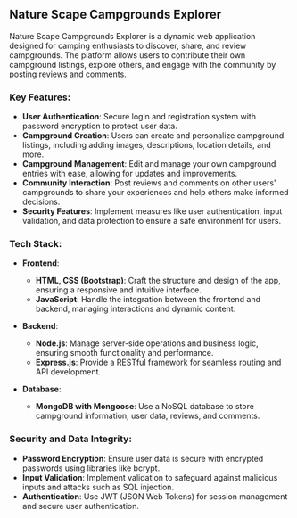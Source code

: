 ## Nature Scape Campgrounds Explorer

Nature Scape Campgrounds Explorer is a dynamic web application designed for camping enthusiasts to discover, share, and review campgrounds. The platform allows users to contribute their own campground listings, explore others, and engage with the community by posting reviews and comments.

### Key Features:
- **User Authentication**: Secure login and registration system with password encryption to protect user data.
- **Campground Creation**: Users can create and personalize campground listings, including adding images, descriptions, location details, and more.
- **Campground Management**: Edit and manage your own campground entries with ease, allowing for updates and improvements.
- **Community Interaction**: Post reviews and comments on other users' campgrounds to share your experiences and help others make informed decisions.
- **Security Features**: Implement measures like user authentication, input validation, and data protection to ensure a safe environment for users.

### Tech Stack:
- **Frontend**:
  - **HTML, CSS (Bootstrap)**: Craft the structure and design of the app, ensuring a responsive and intuitive interface.
  - **JavaScript**: Handle the integration between the frontend and backend, managing interactions and dynamic content.
  
- **Backend**:
  - **Node.js**: Manage server-side operations and business logic, ensuring smooth functionality and performance.
  - **Express.js**: Provide a RESTful framework for seamless routing and API development.
  
- **Database**:
  - **MongoDB with Mongoose**: Use a NoSQL database to store campground information, user data, reviews, and comments.

### Security and Data Integrity:
- **Password Encryption**: Ensure user data is secure with encrypted passwords using libraries like bcrypt.
- **Input Validation**: Implement validation to safeguard against malicious inputs and attacks such as SQL injection.
- **Authentication**: Use JWT (JSON Web Tokens) for session management and secure user authentication.
